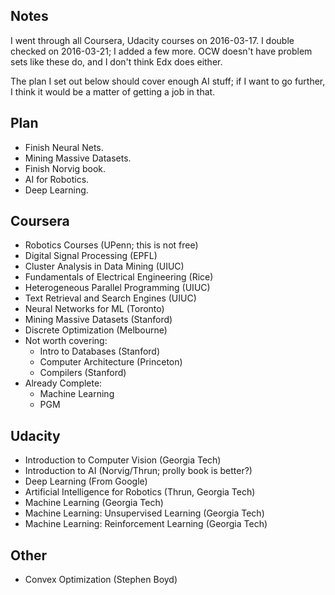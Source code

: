 ## Notes

I went through all Coursera, Udacity courses on 2016-03-17. I double
checked on 2016-03-21; I added a few more. OCW doesn't have problem
sets like these do, and I don't think Edx does either.

The plan I set out below should cover enough AI stuff; if I want to go
further, I think it would be a matter of getting a job in that.

## Plan

* Finish Neural Nets.
* Mining Massive Datasets.
* Finish Norvig book.
* AI for Robotics.
* Deep Learning.

## Coursera

* Robotics Courses (UPenn; this is not free)
* Digital Signal Processing (EPFL)
* Cluster Analysis in Data Mining (UIUC)
* Fundamentals of Electrical Engineering (Rice)
* Heterogeneous Parallel Programming (UIUC)
* Text Retrieval and Search Engines (UIUC)
* Neural Networks for ML (Toronto)
* Mining Massive Datasets (Stanford)
* Discrete Optimization (Melbourne)
* Not worth covering:
    * Intro to Databases (Stanford)
    * Computer Architecture (Princeton)
    * Compilers (Stanford)
* Already Complete:
    * Machine Learning
    * PGM

## Udacity

* Introduction to Computer Vision (Georgia Tech)
* Introduction to AI (Norvig/Thrun; prolly book is better?)
* Deep Learning (From Google)
* Artificial Intelligence for Robotics (Thrun, Georgia Tech)
* Machine Learning (Georgia Tech)
* Machine Learning: Unsupervised Learning (Georgia Tech)
* Machine Learning: Reinforcement Learning (Georgia Tech)

## Other

* Convex Optimization (Stephen Boyd)
